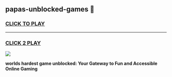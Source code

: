 
## papas-unblocked-games 👋
<h3>
<a href="https://premium.freeplayer.one?title=papas-unblocked-games&ref=14F">CLICK TO PLAY</a></h3>
<hr>

<h3>
<a href="https://premium.freeplayer.one?title=papas-unblocked-games&ref=14F">CLICK 2 PLAY</a>
  
</h3>

<a href="https://premium.freeplayer.one?title=papas-unblocked-games&ref=12F/"><img src="https://clearcache.store/games.png"></a>


**worlds hardest game unblocked: Your Gateway to Fun and Accessible Online Gaming**
